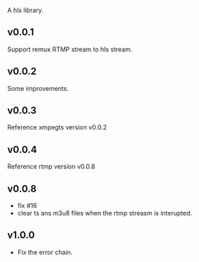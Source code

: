A hls library.
## v0.0.1
Support remux RTMP stream to hls stream.
## v0.0.2
Some improvements.
## v0.0.3
Reference xmpegts version v0.0.2
## v0.0.4
Reference rtmp version v0.0.8
## v0.0.8
- fix #16
- clear ts ans m3u8 files when the rtmp streasm is interupted.
## v1.0.0
- Fix the error chain.


